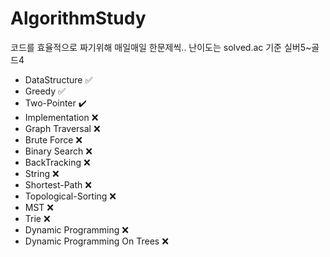 # AlgorithmStudy
코드를 효율적으로 짜기위해 매일매일 한문제씩.. 난이도는 solved.ac 기준 실버5~골드4

- DataStructure ✅
- Greedy ✅
- Two-Pointer ✔️
- Implementation ❌
- Graph Traversal ❌
- Brute Force ❌
- Binary Search ❌
- BackTracking ❌
- String ❌
- Shortest-Path ❌
- Topological-Sorting ❌
- MST ❌
- Trie ❌
- Dynamic Programming ❌
- Dynamic Programming On Trees ❌

